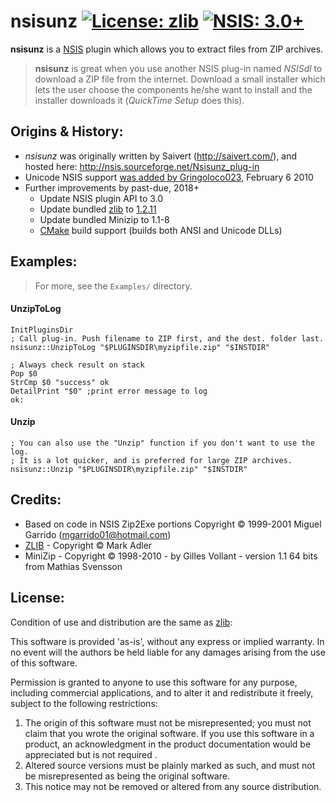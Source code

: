 # nsisunz [![License: zlib](https://img.shields.io/badge/License-zlib-blue.svg)](https://en.wikipedia.org/wiki/Zlib_License) [![NSIS: 3.0+](https://img.shields.io/badge/NSIS-3.0%2B-orange.svg)](https://en.wikipedia.org/wiki/Nullsoft_Scriptable_Install_System)

**nsisunz** is a [NSIS](https://en.wikipedia.org/wiki/Nullsoft_Scriptable_Install_System) plugin which allows you to extract files from ZIP archives.

> **nsisunz** is great when you use another NSIS plug-in named _NSISdl_ to download a ZIP file from the internet. Download a small installer which lets the user choose the components he/she want to install and the installer downloads it (_QuickTime Setup_ does this).

## Origins & History:
- _nsisunz_ was originally written by Saivert (http://saivert.com/), and hosted here: http://nsis.sourceforge.net/Nsisunz_plug-in
- Unicode NSIS support [was added by Gringoloco023](http://portableapps.com/node/21879), February 6 2010
- Further improvements by past-due, 2018+
  - Update NSIS plugin API to 3.0
  - Update bundled [zlib](https://zlib.net) to [1.2.11](https://zlib.net/ChangeLog.txt)
  - Update bundled Minizip to 1.1-8
  - [CMake](https://cmake.org) build support (builds both ANSI and Unicode DLLs)

## Examples:

> For more, see the `Examples/` directory.

#### UnzipToLog

```NSIS
InitPluginsDir
; Call plug-in. Push filename to ZIP first, and the dest. folder last.
nsisunz::UnzipToLog "$PLUGINSDIR\myzipfile.zip" "$INSTDIR"

; Always check result on stack
Pop $0
StrCmp $0 "success" ok
DetailPrint "$0" ;print error message to log
ok:
```

#### Unzip

```NSIS
; You can also use the "Unzip" function if you don't want to use the log.
; It is a lot quicker, and is preferred for large ZIP archives.
nsisunz::Unzip "$PLUGINSDIR\myzipfile.zip" "$INSTDIR"
```

## Credits:
- Based on code in NSIS Zip2Exe
  portions Copyright © 1999-2001 Miguel Garrido (mgarrido01@hotmail.com)
- [ZLIB](https://zlib.net) - Copyright © Mark Adler
- MiniZip - Copyright © 1998-2010 - by Gilles Vollant - version 1.1 64 bits from Mathias Svensson

## License:
Condition of use and distribution are the same as [zlib](https://en.wikipedia.org/wiki/Zlib_License):

This software is provided 'as-is', without any express or implied
warranty. In no event will the authors be held liable for any damages
arising from the use of this software.

Permission is granted to anyone to use this software for any purpose,
including commercial applications, and to alter it and redistribute it
freely, subject to the following restrictions:

1. The origin of this software must not be misrepresented; you must not
   claim that you wrote the original software. If you use this software
   in a product, an acknowledgment in the product documentation would be
   appreciated but is not required .
2. Altered source versions must be plainly marked as such, and must not be
   misrepresented as being the original software.
3. This notice may not be removed or altered from any source distribution.
